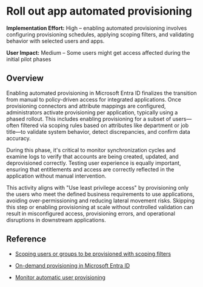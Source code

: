 #  Roll out app automated provisioning

**Implementation Effort:** High – enabling automated provisioning involves configuring provisioning schedules, applying scoping filters, and validating behavior with selected users and apps.

**User Impact:** Medium – Some users might get access affected during the initial pilot phases

## Overview

Enabling automated provisioning in Microsoft Entra ID finalizes the transition from manual to policy-driven access for integrated applications. Once provisioning connectors and attribute mappings are configured, administrators activate provisioning per application, typically using a phased rollout. This includes enabling provisioning for a subset of users—often filtered via scoping rules based on attributes like department or job title—to validate system behavior, detect discrepancies, and confirm data accuracy.

During this phase, it's critical to monitor synchronization cycles and examine logs to verify that accounts are being created, updated, and deprovisioned correctly. Testing user experience is equally important, ensuring that entitlements and access are correctly reflected in the application without manual intervention.

This activity aligns with "Use least privilege access" by provisioning only the users who meet the defined business requirements to use applications, avoiding over-permissioning and reducing lateral movement risks. Skipping this step or enabling provisioning at scale without controlled validation can result in misconfigured access, provisioning errors, and operational disruptions in downstream applications.

## Reference


* [Scoping users or groups to be provisioned with scoping filters](https://learn.microsoft.com/entra/identity/app-provisioning/define-conditional-rules-for-provisioning-user-accounts)

* [On-demand provisioning in Microsoft Entra ID](https://learn.microsoft.com/entra/identity/app-provisioning/provision-on-demand)

* [Monitor automatic user provisioning](https://learn.microsoft.com/entra/identity/app-provisioning/monitor-user-provisioning)